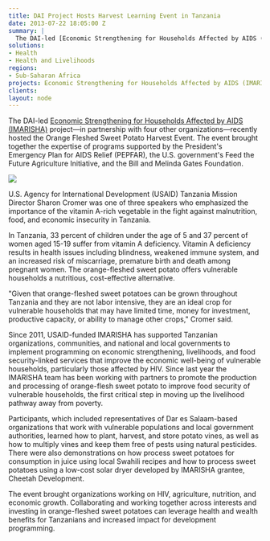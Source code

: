 ```yaml
---
title: DAI Project Hosts Harvest Learning Event in Tanzania
date: 2013-07-22 18:05:00 Z
summary: |
  The DAI-led [Economic Strengthening for Households Affected by AIDS (IMARISHA)][1] project—in partnership with four other organizations—recently hosted the Orange Fleshed Sweet Potato Harvest Event. The event brought together the expertise of programs supported by the President's Emergency Plan for AIDS Relief (PEPFAR), the U.S. government's Feed the Future Agriculture Initiative, and the Bill and Melinda Gates Foundation.
solutions:
- Health
- Health and Livelihoods
regions:
- Sub-Saharan Africa
projects: Economic Strengthening for Households Affected by AIDS (IMARISHA)
clients:
layout: node
---
```

The DAI-led [Economic Strengthening for Households Affected by AIDS (IMARISHA)][1] project—in partnership with four other organizations—recently hosted the Orange Fleshed Sweet Potato Harvest Event. The event brought together the expertise of programs supported by the President's Emergency Plan for AIDS Relief (PEPFAR), the U.S. government's Feed the Future Agriculture Initiative, and the Bill and Melinda Gates Foundation.

![][2]

U.S. Agency for International Development (USAID) Tanzania Mission Director Sharon Cromer was one of three speakers who emphasized the importance of the vitamin A-rich vegetable in the fight against malnutrition, food, and economic insecurity in Tanzania.

In Tanzania, 33 percent of children under the age of 5 and 37 percent of women aged 15-19 suffer from vitamin A deficiency. Vitamin A deficiency results in health issues including blindness, weakened immune system, and an increased risk of miscarriage, premature birth and death among pregnant women. The orange-fleshed sweet potato offers vulnerable households a nutritious, cost-effective alternative.

"Given that orange-fleshed sweet potatoes can be grown throughout Tanzania and they are not labor intensive, they are an ideal crop for vulnerable households that may have limited time, money for investment, productive capacity, or ability to manage other crops," Cromer said.

Since 2011, USAID-funded IMARISHA has supported Tanzanian organizations, communities, and national and local governments to implement programming on economic strengthening, livelihoods, and food security-linked services that improve the economic well-being of vulnerable households, particularly those affected by HIV. Since last year the IMARISHA team has been working with partners to promote the production and processing of orange-flesh sweet potato to improve food security of vulnerable households, the first critical step in moving up the livelihood pathway away from poverty.

Participants, which included representatives of Dar es Salaam-based organizations that work with vulnerable populations and local government authorities, learned how to plant, harvest, and store potato vines, as well as how to multiply vines and keep them free of pests using natural pesticides. There were also demonstrations on how process sweet potatoes for consumption in juice using local Swahili recipes and how to process sweet potatoes using a low-cost solar dryer developed by IMARISHA grantee, Cheetah Development.

The event brought organizations working on HIV, agriculture, nutrition, and economic growth. Collaborating and working together across interests and investing in orange-fleshed sweet potatoes can leverage health and wealth benefits for Tanzanians and increased impact for development programming.  

[1]: /our-work/projects/tanzania-economic-strenghthening-households-affected-aids-imarisha
[2]: /assets/images/news/OFSDAY-and-Pathfinder-259.jpg
